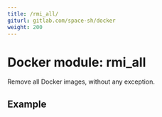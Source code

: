 ```yaml
---
title: /rmi_all/
giturl: gitlab.com/space-sh/docker
weight: 200
---
```

# Docker module: rmi_all

Remove all Docker images, without any exception.

## Example

```sh
```
